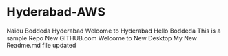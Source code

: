 # Hyderabad-AWS
Naidu Boddeda Hyderabad
Welcome to Hyderabad
Hello Boddeda
This is a sample Repo
New GITHUB.com
Welcome to New Desktop
My New Readme.md file updated
